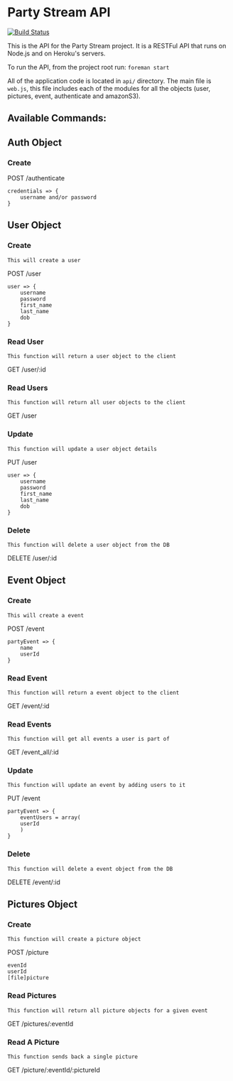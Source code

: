 Party Stream API
=============

[![Build Status](https://magnum.travis-ci.com/iToto/projectPS.png?token=NzhenBbJTpBpxG5heUhe&branch=develop)](https://magnum.travis-ci.com/iToto/projectPS)


This is the API for the Party Stream project. It is a RESTFul API that runs on Node.js and on Heroku's servers.

To run the API, from the project root run:
`foreman start`

All of the application code is located in `api/` directory. The main file is `web.js`, this file includes each of the modules for all the objects (user, pictures, event, authenticate and amazonS3).


Available Commands:
---------------------


## Auth Object

### Create
POST /authenticate

    credentials => {
        username and/or password
    }

## User Object

### Create

    This will create a user

POST /user

    user => {
        username
        password
        first_name
        last_name
        dob
    }

### Read User

    This function will return a user object to the client

GET /user/:id


### Read Users

    This function will return all user objects to the client

GET /user

### Update

    This function will update a user object details

PUT /user

    user => {
        username
        password
        first_name
        last_name
        dob
    }

### Delete

    This function will delete a user object from the DB

DELETE /user/:id

## Event Object

### Create

    This will create a event

POST /event

    partyEvent => {
        name
        userId
    }

### Read Event

    This function will return a event object to the client

GET /event/:id


### Read Events

    This function will get all events a user is part of

GET /event_all/:id

### Update

    This function will update an event by adding users to it

PUT /event

    partyEvent => {
        eventUsers = array(
        userId
        )
    }

### Delete

    This function will delete a event object from the DB

DELETE /event/:id

## Pictures Object

### Create

    This function will create a picture object

POST /picture

    evenId
    userId
    [file]picture

### Read Pictures

    This function will return all picture objects for a given event

GET /pictures/:eventId

### Read A Picture

    This function sends back a single picture

GET /picture/:eventId/:pictureId
